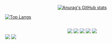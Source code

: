 <div align="center">
  
  [![Anurag's GitHub stats](https://github-readme-stats.vercel.app/api?username=douglaswp&hide=contribs,prs&show_icons=true&theme=radical)](https://github.com/anuraghazra/github-readme-stats)
  
</div>

<div style="display: inline_block">
  
  [![Top Langs](https://github-readme-stats.vercel.app/api/top-langs/?username=douglaswp&layout=compact)](https://github.com/anuraghazra/github-readme-stats)

</div>

##

<div align="center">
  <a href="https://api.whatsapp.com/send?phone=5545999516971" target="_blank"><img src="https://img.shields.io/badge/WhatsApp-25D366?style=for-the-badge&logo=whatsapp&logoColor=white" target="_blank"></a>
  <a href="[https://instagram.com/rafaballerini](https://www.instagram.com/dougwp/)" target="_blank"><img src="https://img.shields.io/badge/-Instagram-%23E4405F?style=for-the-badge&logo=instagram&logoColor=white" target="_blank"></a>
 	<a href="https://www.facebook.com/DouglasWP2/" target="_blank"><img src="https://img.shields.io/badge/Facebook-1877F2?style=for-the-badge&logo=facebook&logoColor=white
" target="_blank"></a>
  <a href = "mailto:contato@finalizart.com"><img src="https://img.shields.io/badge/-Gmail-%23333?style=for-the-badge&logo=gmail&logoColor=white" target="_blank"></a>
  <a href="https://www.linkedin.com/in/douglaswp/" target="_blank"><img src="https://img.shields.io/badge/-LinkedIn-%230077B5?style=for-the-badge&logo=linkedin&logoColor=white" target="_blank"></a>  
</div>


<img src="https://img.shields.io/badge/Amazon_AWS-FF9900?style=for-the-badge&logo=amazonaws&logoColor=white" target="_blank">

<img src="https://img.shields.io/badge/Amazon_AWS-FF9900?style=for-the-badge&logo=amazonaws&logoColor=white" target="_blank">
